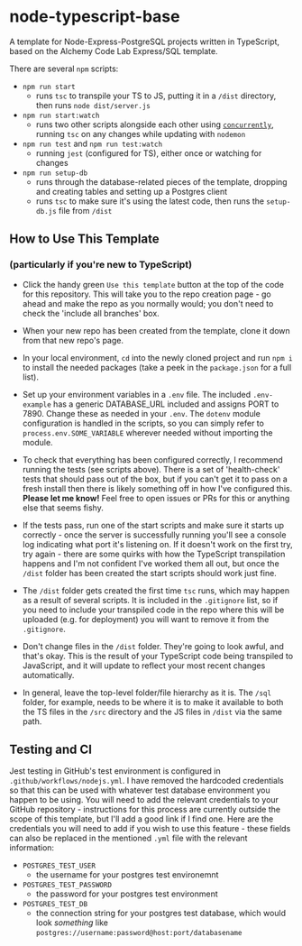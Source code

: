 # node-typescript-base

A template for Node-Express-PostgreSQL projects written in TypeScript, based on the Alchemy Code Lab Express/SQL template.

There are several `npm` scripts:

- `npm run start`
  - runs `tsc` to transpile your TS to JS, putting it in a `/dist` directory, then runs `node dist/server.js`
- `npm run start:watch`
  - runs two other scripts alongside each other using [`concurrently`](https://www.npmjs.com/package/concurrently), running `tsc` on any changes while updating with `nodemon`
- `npm run test` and `npm run test:watch`
  - running `jest` (configured for TS), either once or watching for changes
- `npm run setup-db`
  - runs through the database-related pieces of the template, dropping and creating tables and setting up a Postgres client
  - runs `tsc` to make sure it's using the latest code, then runs the `setup-db.js` file from `/dist`

## How to Use This Template

### (particularly if you're new to TypeScript)

- Click the handy green `Use this template` button at the top of the code for this repository. This will take you to the repo creation page - go ahead and make the repo as you normally would; you don't need to check the 'include all branches' box.

- When your new repo has been created from the template, clone it down from that new repo's page.

- In your local environment, `cd` into the newly cloned project and run `npm i` to install the needed packages (take a peek in the `package.json` for a full list).

- Set up your environment variables in a `.env` file. The included `.env-example` has a generic DATABASE_URL included and assigns PORT to 7890. Change these as needed in your `.env`. The `dotenv` module configuration is handled in the scripts, so you can simply refer to `process.env.SOME_VARIABLE` wherever needed without importing the module.

- To check that everything has been configured correctly, I recommend running the tests (see scripts above). There is a set of 'health-check' tests that should pass out of the box, but if you can't get it to pass on a fresh install then there is likely something off in how I've configured this. **Please let me know!** Feel free to open issues or PRs for this or anything else that seems fishy.

- If the tests pass, run one of the start scripts and make sure it starts up correctly - once the server is successfully running you'll see a console log indicating what port it's listening on. If it doesn't work on the first try, try again - there are some quirks with how the TypeScript transpilation happens and I'm not confident I've worked them all out, but once the `/dist` folder has been created the start scripts should work just fine.

- The `/dist` folder gets created the first time `tsc` runs, which may happen as a result of several scripts. It is included in the `.gitignore` list, so if you need to include your transpiled code in the repo where this will be uploaded (e.g. for deployment) you will want to remove it from the `.gitignore`.

- Don't change files in the `/dist` folder. They're going to look awful, and that's okay. This is the result of your TypeScript code being transpiled to JavaScript, and it will update to reflect your most recent changes automatically.

- In general, leave the top-level folder/file hierarchy as it is. The `/sql` folder, for example, needs to be where it is to make it available to both the TS files in the `/src` directory and the JS files in `/dist` via the same path.

## Testing and CI

Jest testing in GitHub's test environment is configured in `.github/workflows/nodejs.yml`. I have removed the hardcoded credentials so that this can be used with whatever test database environment you happen to be using. You will need to add the relevant credentials to your GitHub repository - instructions for this process are currently outside the scope of this template, but I'll add a good link if I find one. Here are the credentials you will need to add if you wish to use this feature - these fields can also be replaced in the mentioned `.yml` file with the relevant information:

- `POSTGRES_TEST_USER`
  - the username for your postgres test environemnt
- `POSTGRES_TEST_PASSWORD`
  - the password for your postgres test environment
- `POSTGRES_TEST_DB`
  - the connection string for your postgres test database, which would look _something_ like `postgres://username:password@host:port/databasename`
